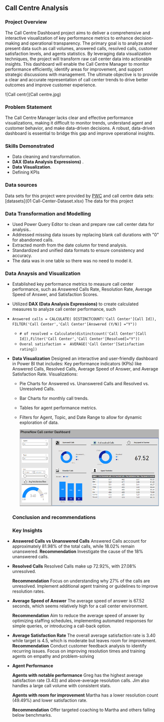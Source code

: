 ## Call Centre Analysis

### Project Overview
The Call Centre Dashboard project aims to deliver a comprehensive and interactive visualization of key performance metrics to enhance decision-making and operational transparency.
The primary goal is to analyze and present data such as call volumes, answered calls, resolved calls, customer satisfaction levels, and agents statistics.
By leveraging data visualization techniques, the project will transform raw call center data into actionable insights. This dashboard will enable the Call Centre Manager to monitor performance efficiently, identify areas for improvement, and support strategic discussions with management. The ultimate objective is to provide a clear and accurate representation of call center trends to drive better outcomes and improve customer experience.


![Call centr](Call centre.jpg)

### Problem Statement
The Call Centre Manager lacks clear and effective performance visualizations, making it difficult to monitor trends, understand agent and customer behavior, and make data-driven decisions. A robust, data-driven dashboard is essential to bridge this gap and improve operational insights.

### Skills Demonstrated
  - Data cleaning and transformation.
  - **DAX (Data Analysis Expressions)** .
 - **Data Visualization**.
 - Defining KPIs

### Data sources

Data sets for this project were provided by [PWC](https://www.pwc.ch/en/careers-with-pwc/students/virtual-case-experience.html) and call centre data sets: 
[datasets](01 Call-Center-Dataset.xlsx)
The data for this project 

 ### Data Transformation and Modelling
  - Used Power Query Editor to clean and prepare raw call center data for analysis..
  - Addressed missing data issues by replacing blank call durations with "0" for abandoned calls.
  - Extracted month from the date column for trend analysis.
  - Standardized and unified data formats to ensure consistency and accuracy.
  - The data was in one table so there was no need to model it.

  ### Data Anaysis and Visualization  
  - Established key performance metrics to measure call center performance, such as Answered Calls Rate, Resolution Rate, Average Speed of Answer, and Satisfaction Scores.
  - Utilized **DAX (Data Analysis Expressions)** to create calculated measures to analyze call center performance, such
  - `Answered calls = CALCULATE(
DISTINCTCOUNT('Call Center'[Call Id]),
FILTER('Call Center','Call Center'[Answered (Y/N)] ="Y"))`
     - `# of resolved = Calculate(distinctcount('Call Center'[Call Id]),Filter('Call Center','Call Center'[Resolved]="Y"))`
     - `Overal satisfaction = 
AVERAGE('Call Center'[Satisfaction rating])`
 - **Data Visualization** Designed an interactive and user-friendly dashboard in Power BI that includes:
Key performance indicators (KPIs) like Answered Calls, Resolved Calls, Average Speed of Answer, and Average Satisfaction Rate.
Visualizations:
    - Pie Charts for Answered vs. Unanswered Calls and Resolved vs. Unresolved Calls.
    - Bar Charts for monthly call trends.
    - Tables for agent performance metrics.
    - Filters for Agent, Topic, and Date Range to allow for dynamic exploration of data.
  
      ![Dashboard](Dashboard_png.PNG)
  
   ### Conclusion and recommendations
   ### Key Insights
 - **Answered Calls vs Unanswered Calls**
	  Answered Calls account for approximately 81.98% of the total calls, while 18.02% remain unanswered.
	**Recommendation**
    Investigate the cause of the 18% unanswered calls.

 -	**Resolved Calls**
	    Resolved Calls make up 72.92%, with 27.08% unresolved.

    **Recommendation**
      Focus on understanding why 27% of the calls are unresolved. Implement additional agent training or guidelines to improve resolution rates.

  - **Average Speed of Answer**
	    The average speed of answer is 67.52 seconds, which seems relatively high for a call center environment.

     **Recommendation**
      Aim to reduce the average speed of answer by optimizing staffing schedules, implementing automated responses for simple queries, or introducing a call-back option.

 - **Average Satisfaction Rate** 
	    The overall average satisfaction rate is 3.40 while target is 4.5, which is moderate but leaves room for improvement.
       **Recommendation**
      Conduct customer feedback analysis to identify recurring issues. Focus on improving resolution times and training agents on empathy and problem-solving

  - **Agent Performance**
    
	**Agents with notable performance**
  Greg has the highest average satisfaction rate (3.43) and above-average resolution calls.
	Jim also handles a large call volume with consistent stats.

	**Agents with room for improvement**
  Martha has a lower resolution count (49.49%) and lower satisfaction rate.

    **Recommendation**
    Offer targeted coaching to Martha and others falling below benchmarks.

